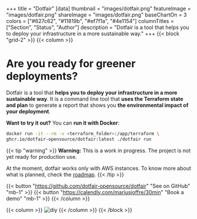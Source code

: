 +++
title = "Dotfair"
[data]
thumbnail = "images/dotfair.png"
featureImage = "images/dotfair.png"
shareImage = "images/dotfair.png"
baseChartOn = 3
colors = ["#627c62", "#11819b", "#ef7f1a", "#4e1154"]
columnTitles = ["Section", "Status", "Author"]
description = "Dotfair is a tool that helps you to deploy your infrastructure in a more sustainable way."
+++
{{< block "grid-2" >}}
{{< column >}}

# Are you ready for **greener deployments**?

Dotfair is a tool that **helps you to deploy your infrastructure in a more sustainable way**. It is a command line tool that **uses the Terraform state and plan** to generate a report that shows you **the environmental impact of your deployment**.

**Want to try it out?** You can **run it with Docker**:
  
```bash
docker run -it --rm -v <terraform_folder>:/app/terraform \
ghcr.io/dotfair-opensource/dotfair:latest ./dotfair run
```


{{< tip "warning" >}}
**Warning:** This is a work in progress. The project is not yet ready for production use.

At the moment, dotfair works only with AWS instances. To know more about what is planned, check the [roadmap](/roadmap/).
{{< /tip >}}

{{< button "https://github.com/dotfair-opensource/dotfair" "See on GitHub" "mb-1" >}}
{{< button "https://calendly.com/mariusjoffre/30min" "Book a demo"  "mb-1" >}}
{{< /column >}}

{{< column >}}
![diy](images/demo.gif)
{{< /column >}}
{{< /block >}}